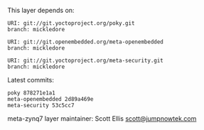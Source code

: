 This layer depends on:

    URI: git://git.yoctoproject.org/poky.git
    branch: mickledore

    URI: git://git.openembedded.org/meta-openembedded
    branch: mickledore

    URI: git://git.yoctoproject.org/meta-security.git
    branch: mickledore

Latest commits:

    poky 878271e1a1
    meta-openembedded 2d89a469e
    meta-security 53c5cc7

meta-zynq7 layer maintainer: Scott Ellis <scott@jumpnowtek.com>
